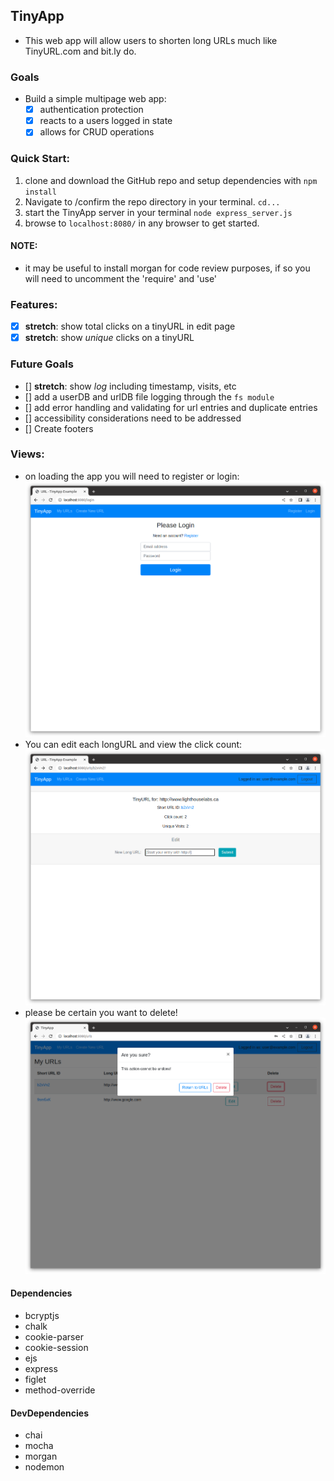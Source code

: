 ## TinyApp

- This web app will allow users to shorten long URLs much like TinyURL.com and bit.ly do.

### Goals
- Build a simple multipage web app:
  - [x] authentication protection
  - [x] reacts to a users logged in state
  - [x] allows for CRUD operations

### Quick Start:
1. clone and download the GitHub repo and setup dependencies with ```npm install```
2. Navigate to /confirm the repo directory in your terminal. ```cd...```
3. start the TinyApp server in your terminal ```node express_server.js```
4. browse to ```localhost:8080/``` in any browser to get started.

#### NOTE:
- it may be useful to install morgan for code review purposes, if so you will need to uncomment the 'require' and 'use'

### Features:
- [x] **stretch**: show total clicks on a tinyURL in edit page
- [x] **stretch**: show _unique_ clicks on a tinyURL
### Future Goals
- [] **stretch**: show _log_ including timestamp, visits, etc 
- [] add a userDB and urlDB file logging through the ```fs module```
- [] add error handling and validating for url entries and duplicate entries
- [] accessibility considerations need to be addressed
- [] Create footers

### Views:
- on loading the app you will need to register or login:
![Login](Screenshot1login.png)
- You can edit each longURL and view the click count:
![edit](Screen3edit.png)
- please be certain you want to delete!
![delete](delete.png)



#### Dependencies
- bcryptjs
- chalk
- cookie-parser
- cookie-session
- ejs
- express 
- figlet
- method-override
#### DevDependencies
- chai
- mocha
- morgan
- nodemon




